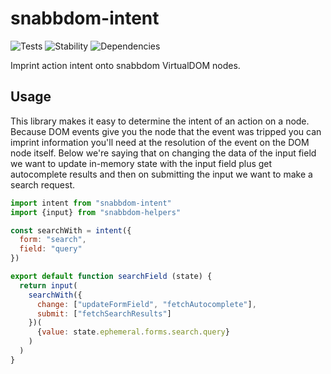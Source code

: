 # snabbdom-intent

![Tests][BADGE_TRAVIS]
![Stability][BADGE_STABILITY]
![Dependencies][BADGE_DEPENDENCY]

Imprint action intent onto snabbdom VirtualDOM nodes.


## Usage

This library makes it easy to determine the intent of an action on a node. Because DOM events give you the node that the event was tripped you can imprint information you'll need at the resolution of the event on the DOM node itself. Below we're saying that on changing the data of the input field we want to update in-memory state with the input field plus get autocomplete results and then on submitting the input we want to make a search request.

``` javascript
import intent from "snabbdom-intent"
import {input} from "snabbdom-helpers"

const searchWith = intent({
  form: "search",
  field: "query"
})

export default function searchField (state) {
  return input(
    searchWith({
      change: ["updateFormField", "fetchAutocomplete"],
      submit: ["fetchSearchResults"]
    })(
      {value: state.ephemeral.forms.search.query}
    )
  )
}
```

[BADGE_TRAVIS]: https://img.shields.io/travis/krainboltgreene/snabbdom-intent.svg?maxAge=2592000&style=flat-square
[BADGE_STABILITY]: https://img.shields.io/badge/stability-strong-green.svg?maxAge=2592000&style=flat-square
[BADGE_DEPENDENCY]: https://img.shields.io/david/krainboltgreene/snabbdom-intent.svg?maxAge=2592000&style=flat-square
